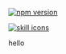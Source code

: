 [![npm version](https://img.shields.io/npm/v/@kazeusagi/chat-app-types.svg)](https://www.npmjs.com/package/@kazeusagi/chat-app-types)

[![skill icons](https://skillicons.dev/icons?i=js,html,css,wasm)](https://skillicons.dev)

hello

